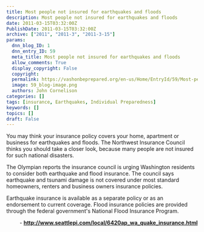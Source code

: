 ```yaml
---
title: Most people not insured for earthquakes and floods
description: Most people not insured for earthquakes and floods
date: 2011-03-15T03:32:00Z
PublishDate: 2011-03-15T03:32:00Z
archive: ["2011", "2011-3", "2011-3-15"]
params:
  dnn_blog_ID: 1
  dnn_entry_ID: 59
  meta_title: Most people not insured for earthquakes and floods
  allow_comments: True
  display_copyright: False
  copyright:
  permalink: https://vashonbeprepared.org/en-us/Home/EntryId/59/Most-people-not-insured-for-earthquakes-and-floods
  image: 59_blog-image.png
  authors: John Cornelison
categories: []
tags: [insurance, Earthquakes, Individual Preparedness]
keywords: []
topics: []
draft: False
---
```


<p>You may think your insurance policy covers your home, apartment or business for earthquakes and floods. The Northwest Insurance Council thinks you should take a closer look, because many people are not insured for such national disasters.</p>
<p>The Olympian reports the insurance council is urging Washington residents to consider both earthquake and flood insurance. The council says earthquake and tsunami damage is not covered under most standard homeowners, renters and business owners insurance policies.</p>
<p>Earthquake insurance is available as a separate policy or as an endorsement to current coverage. Flood insurance policies are provided through the federal government's National Flood Insurance Program.</p>
<p align="right">- <a href="http://www.seattlepi.com/local/6420ap_wa_quake_insurance.html"><b>http://www.seattlepi.com/local/6420ap_wa_quake_insurance.html</b></a></p>
